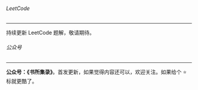 ###### LeetCode

---

持续更新 LeetCode 题解，敬请期待。

###### 公众号

---

**公众号：《书所集录》**。首发更新，如果觉得内容还可以，欢迎关注。如果给个 ⭐ 标就更酷了。

